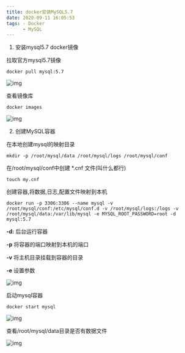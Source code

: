 ```yaml
---
title: docker安装MySQL5.7
date: 2020-09-11 16:05:53
tags: - Docker
	  - MySQL
---
```


1. 安装mysql5.7 docker镜像

拉取官方mysql5.7镜像 

`docker pull mysql:5.7`

![img](https://img-blog.csdnimg.cn/2019061713323556.png?x-oss-process=image/watermark,type_ZmFuZ3poZW5naGVpdGk,shadow_10,text_aHR0cHM6Ly9ibG9nLmNzZG4ubmV0L3dlaXhpbl80MDQ2MTI4MQ==,size_16,color_FFFFFF,t_70)

查看镜像库

`docker images`

![img](https://img-blog.csdnimg.cn/20190617133338751.png)



2. 创建MySQL容器

在本地创建mysql的映射目录

`mkdir -p /root/mysql/data /root/mysql/logs /root/mysql/conf`



在/root/mysql/conf中创建 *.cnf 文件(叫什么都行)

`touch my.cnf`



创建容器,将数据,日志,配置文件映射到本机

```
docker run -p 3306:3306 --name mysql -v /root/mysql/conf:/etc/mysql/conf.d -v /root/mysql/logs:/logs -v /root/mysql/data:/var/lib/mysql -e MYSQL_ROOT_PASSWORD=root -d mysql:5.7
```



**-d:** 后台运行容器

**-p** 将容器的端口映射到本机的端口

**-v** 将主机目录挂载到容器的目录

**-e** 设置参数



![img](https://img-blog.csdnimg.cn/20190617135000551.png)



启动mysql容器

`docker start mysql`



![img](https://img-blog.csdnimg.cn/20190617135050730.png)



查看/root/mysql/data目录是否有数据文件

![img](https://img-blog.csdnimg.cn/20190617135810787.png)